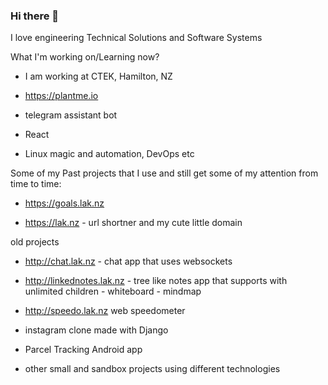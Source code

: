 ### Hi there 👋
I love engineering Technical Solutions and Software Systems

What I'm working on/Learning now?

- I am working at CTEK, Hamilton, NZ

- https://plantme.io

- telegram assistant bot

- React

- Linux magic and automation, DevOps etc

Some of my Past projects that I use and still get some of my attention from time to time:

- https://goals.lak.nz

- https://lak.nz - url shortner and my cute little domain 


old projects

- http://chat.lak.nz - chat app that uses websockets

- http://linkednotes.lak.nz - tree like notes app that supports with unlimited children - whiteboard  - mindmap

- http://speedo.lak.nz web speedometer

- instagram clone made with Django

- Parcel Tracking Android app 

- other small and sandbox projects using different technologies 





<!--
**lakshaysethi/lakshaysethi** is a ✨ _special_ ✨ repository because its `README.md` (this file) appears on your GitHub profile.

Here are some ideas to get you started:

- 🔭 I’m currently working on ...
- 🌱 I’m currently learning ...
- 👯 I’m looking to collaborate on ...
- 🤔 I’m looking for help with ...
- 💬 Ask me about ...
- 📫 How to reach me: ...
- 😄 Pronouns: ...
- ⚡ Fun fact: ...
-->

